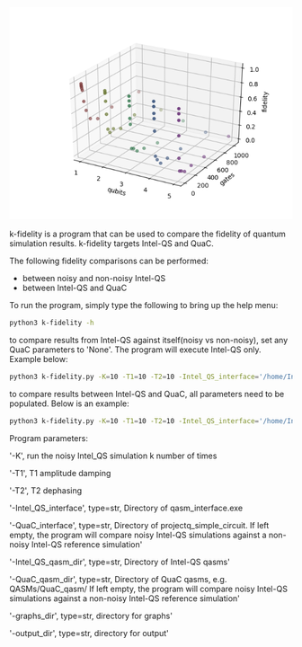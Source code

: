 [graph]: /images/5_groups_Summary_Intel-QS_only_10-sample_fidelity_T1=10.0_T2=10.0.png "Fidelity of 5 qubit groups"

![alt text][graph]


k-fidelity is a program that can be used to compare the fidelity of quantum simulation results. k-fidelity targets Intel-QS and QuaC. 

The following fidelity comparisons can be performed:
- between noisy and non-noisy Intel-QS
- between Intel-QS and QuaC

To run the program, simply type the following to bring up the help menu:

```sh
python3 k-fidelity -h 
```

to compare results from Intel-QS against itself(noisy vs non-noisy), set any QuaC parameters to 'None'. The program will execute Intel-QS only. Example below:

```sh
python3 k-fidelity.py -K=10 -T1=10 -T2=10 -Intel_QS_interface='/home/Intel-QS/interface/qasm_interface.exe' -Intel_QS_qasm_dir='/home/QASMs/Intel_QS_qasm/' -QuaC_interface='None'
```


to compare results between Intel-QS and QuaC, all parameters need to be populated. Below is an example:

```sh
python3 k-fidelity.py -K=10 -T1=10 -T2=10 -Intel_QS_interface='/home/Intel-QS/interface/qasm_interface.exe' -QuaC_interface='/home/QuaC/projectq_simple_circuit' -Intel_QS_qasm_dir='/home/QASMs/Intel_QS_qasm/' -QuaC_qasm_dir='/home/QASMs/QuaC_qasm/' -graphs_dir='/home/graphs/' -output_dir='/home/output/'
```

Program parameters:

'-K', run the noisy Intel_QS simulation k number of times

'-T1', T1 amplitude damping

'-T2', T2 dephasing    

'-Intel_QS_interface', type=str, Directory of qasm_interface.exe

'-QuaC_interface', type=str, Directory of projectq_simple_circuit. 
                        If left empty, the program will compare noisy Intel-QS simulations against a non-noisy Intel-QS reference simulation'

'-Intel_QS_qasm_dir', type=str, Directory of Intel-QS qasms'

'-QuaC_qasm_dir', type=str, Directory of QuaC qasms, 
                        e.g. QASMs/QuaC_qasm/ 
                        If left empty, the program will compare noisy Intel-QS simulations against a non-noisy Intel-QS reference simulation'

'-graphs_dir', type=str, directory for graphs'

'-output_dir', type=str, directory for output'